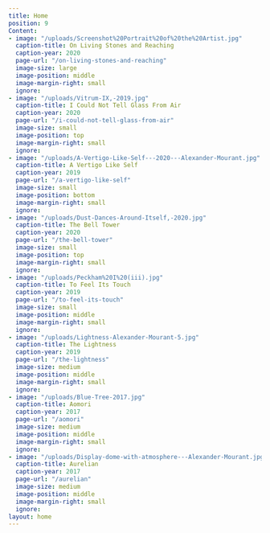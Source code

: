 ```yaml
---
title: Home
position: 9
Content:
- image: "/uploads/Screenshot%20Portrait%20of%20the%20Artist.jpg"
  caption-title: On Living Stones and Reaching
  caption-year: 2020
  page-url: "/on-living-stones-and-reaching"
  image-size: large
  image-position: middle
  image-margin-right: small
  ignore: 
- image: "/uploads/Vitrum-IX,-2019.jpg"
  caption-title: I Could Not Tell Glass From Air
  caption-year: 2020
  page-url: "/i-could-not-tell-glass-from-air"
  image-size: small
  image-position: top
  image-margin-right: small
  ignore: 
- image: "/uploads/A-Vertigo-Like-Self---2020---Alexander-Mourant.jpg"
  caption-title: A Vertigo Like Self
  caption-year: 2019
  page-url: "/a-vertigo-like-self"
  image-size: small
  image-position: bottom
  image-margin-right: small
  ignore: 
- image: "/uploads/Dust-Dances-Around-Itself,-2020.jpg"
  caption-title: The Bell Tower
  caption-year: 2020
  page-url: "/the-bell-tower"
  image-size: small
  image-position: top
  image-margin-right: small
  ignore: 
- image: "/uploads/Peckham%20I%20(iii).jpg"
  caption-title: To Feel Its Touch
  caption-year: 2019
  page-url: "/to-feel-its-touch"
  image-size: small
  image-position: middle
  image-margin-right: small
  ignore: 
- image: "/uploads/Lightness-Alexander-Mourant-5.jpg"
  caption-title: The Lightness
  caption-year: 2019
  page-url: "/the-lightness"
  image-size: medium
  image-position: middle
  image-margin-right: small
  ignore: 
- image: "/uploads/Blue-Tree-2017.jpg"
  caption-title: Aomori
  caption-year: 2017
  page-url: "/aomori"
  image-size: medium
  image-position: middle
  image-margin-right: small
  ignore: 
- image: "/uploads/Display-dome-with-atmosphere---Alexander-Mourant.jpg"
  caption-title: Aurelian
  caption-year: 2017
  page-url: "/aurelian"
  image-size: medium
  image-position: middle
  image-margin-right: small
  ignore: 
layout: home
---
```


